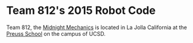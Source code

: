# Team 812's 2015 Robot Code

Team 812, the [Midnight Mechanics](http://www.midnightmechanics.org/)
is located in La Jolla California at the [Preuss
School](http://preuss.ucsd.edu/) on the campus of UCSD.


